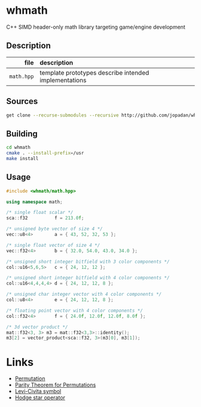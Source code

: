 # whmath

C++ SIMD header-only math library targeting game/engine development

## Description

| file      | description                                                        |
| ----:     | :---                                                               |
|`math.hpp`   |template prototypes describe intended implementations               |

## Sources

```sh
get clone --recurse-submodules --recursive http://github.com/jopadan/whmath
```

## Building

```sh
cd whmath
cmake . --install-prefix=/usr
make install
```

## Usage

```c++
#include <whmath/math.hpp>

using namespace math;

/* single float scalar */
sca::f32          f = 213.0f;

/* unsigned byte vector of size 4 */
vec::u8<4>        a = { 43, 52, 32, 53 };

/* single float vector of size 4 */
vec::f32<4>       b = { 32.0, 54.0, 43.0, 34.0 };

/* unsigned short integer bitfield with 3 color components */
col::u16<5,6,5>   c = { 24, 12, 12 };

/* unsigned short integer bitfield with 4 color components */
col::u16<4,4,4,4> d = { 24, 12, 12, 8 };

/* unsigned char integer vector with 4 color components */
col::u8<4>        e = { 24, 12, 12, 8 };

/* floating point vector with 4 color components */
col::f32<4>       f = { 24.0f, 12.0f, 12.0f, 8.0f };

/* 3d vector product */
mat::f32<3, 3> m3 = mat::f32<3,3>::identity();
m3[2] = vector_product<sca::f32, 3>(m3[0], m3[1]);

```

# Links

- [Permutation](https://en.wikipedia.org/wiki/Permutation)
- [Parity Theorem for Permutations](https://maa.org/book/export/html/115646)
- [Levi-Civita symbol](https://en.wikipedia.org/wiki/Levi-Civita_symbol)
- [Hodge star operator](https://en.wikipedia.org/wiki/Hodge_star_operator)
